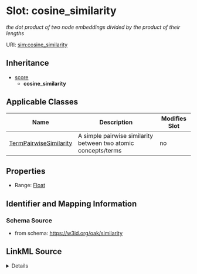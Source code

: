

# Slot: cosine_similarity


_the dot product of two node embeddings divided by the product of their lengths_



URI: [sim:cosine_similarity](https://w3id.org/linkml/similarity/cosine_similarity)




## Inheritance

* [score](score.md)
    * **cosine_similarity**






## Applicable Classes

| Name | Description | Modifies Slot |
| --- | --- | --- |
| [TermPairwiseSimilarity](TermPairwiseSimilarity.md) | A simple pairwise similarity between two atomic concepts/terms |  no  |







## Properties

* Range: [Float](Float.md)





## Identifier and Mapping Information







### Schema Source


* from schema: https://w3id.org/oak/similarity




## LinkML Source

<details>
```yaml
name: cosine_similarity
description: the dot product of two node embeddings divided by the product of their
  lengths
from_schema: https://w3id.org/oak/similarity
rank: 1000
is_a: score
alias: cosine_similarity
domain_of:
- TermPairwiseSimilarity
range: float

```
</details>